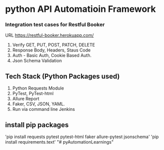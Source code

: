 # python API Automatioin Framework

### Integration test cases for Restful Booker

URL https://restful-booker.herokuapp.com/

1. Verify GET, PUT, POST, PATCH, DELETE
2. Response Body, Headers, Staus Code
3. Auth - Basic Auth, Cookie Based Auth.
4. Json Schema Validation

## Tech Stack (Python Packages used)
1. Python Requests Module
2. PyTest, PyTest-html
3. Allure Report
4. Faker, CSV, JSON, YAML.
5. Run via command line Jenkins

## install pip packages

'pip install requests pytest pytest-html faker allure-pytest jsonschema'
'pip install requirements.text'
"# pyAutomationLearnings" 
